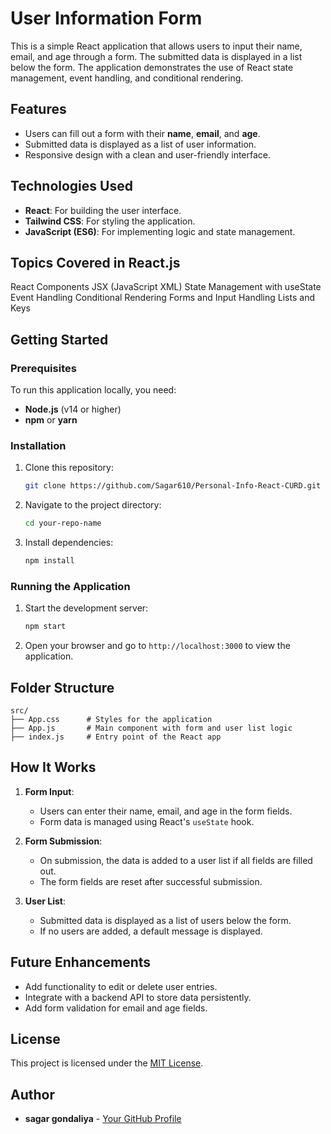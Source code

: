 # User Information Form

This is a simple React application that allows users to input their name, email, and age through a form. The submitted data is displayed in a list below the form. The application demonstrates the use of React state management, event handling, and conditional rendering.

## Features

- Users can fill out a form with their **name**, **email**, and **age**.
- Submitted data is displayed as a list of user information.
- Responsive design with a clean and user-friendly interface.

## Technologies Used

- **React**: For building the user interface.
- **Tailwind CSS**: For styling the application.
- **JavaScript (ES6)**: For implementing logic and state management.

## Topics Covered in React.js

React Components
JSX (JavaScript XML)
State Management with useState
Event Handling
Conditional Rendering
Forms and Input Handling
Lists and Keys

## Getting Started

### Prerequisites

To run this application locally, you need:

- **Node.js** (v14 or higher)
- **npm** or **yarn**

### Installation

1. Clone this repository:
   ```bash
   git clone https://github.com/Sagar610/Personal-Info-React-CURD.git
   ```
2. Navigate to the project directory:
   ```bash
   cd your-repo-name
   ```
3. Install dependencies:
   ```bash
   npm install
   ```

### Running the Application

1. Start the development server:
   ```bash
   npm start
   ```
2. Open your browser and go to `http://localhost:3000` to view the application.

## Folder Structure

```
src/
├── App.css      # Styles for the application
├── App.js       # Main component with form and user list logic
├── index.js     # Entry point of the React app
```

## How It Works

1. **Form Input**:
   - Users can enter their name, email, and age in the form fields.
   - Form data is managed using React's `useState` hook.

2. **Form Submission**:
   - On submission, the data is added to a user list if all fields are filled out.
   - The form fields are reset after successful submission.

3. **User List**:
   - Submitted data is displayed as a list of users below the form.
   - If no users are added, a default message is displayed.

## Future Enhancements

- Add functionality to edit or delete user entries.
- Integrate with a backend API to store data persistently.
- Add form validation for email and age fields.

## License

This project is licensed under the [MIT License](LICENSE).

## Author

- **sagar gondaliya** - [Your GitHub Profile](https://github.com/sagar610)


